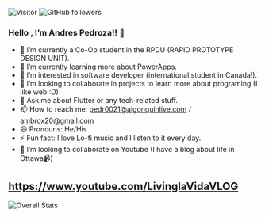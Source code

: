 
![Visitor](https://visitor-badge.laobi.icu/badge?page_id=ambrox20.ambrox20)
![GitHub followers](https://img.shields.io/github/followers/ambrox20.svg?style=social&label=Follow&maxAge=2592000)

### Hello , I’m Andres Pedroza!! 👋 


- 🔭 I’m currently a Co-Op student in the RPDU (RAPID PROTOTYPE DESIGN UNIT).
- 🌱 I’m currently learning more about PowerApps.
- 👀 I’m interested in software developer (international student in Canada!).
- 💞️ I’m looking to collaborate in projects to learn more about programing (I like web :D)
- 💬 Ask me about Flutter or any tech-related stuff.
- 📫 How to reach me: pedr0021@algonquinlive.com / ambrox20@gmail.com
- 😄 Pronouns: He/His
- ⚡ Fun fact: I love Lo-fi music and I listen to it every day.
- 👯 I’m looking to collaborate on Youtube (I have a blog about life in Ottawa:video_camera:) 
## https://www.youtube.com/LivinglaVidaVLOG

<!--- - 🌱 I’m currently learning Java, SQL, CMD Script, HTML, CSS, JavaScript and Shell Scrip. --->
<!---
ambrox20/ambrox20 is a ✨ special ✨ repository because its `README.md` (this file) appears on your GitHub profile.
You can click the Preview link to take a look at your changes.
--->

![Overall Stats](https://github-readme-stats.vercel.app/api?username=ambrox20&count_private=true&show_icons=true&hide=false)